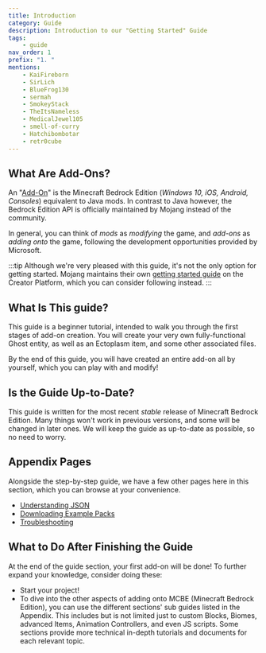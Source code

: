 ```yaml
---
title: Introduction
category: Guide
description: Introduction to our "Getting Started" Guide
tags:
    - guide
nav_order: 1
prefix: "1. "
mentions:
    - KaiFireborn
    - SirLich
    - BlueFrog130
    - sermah
    - SmokeyStack
    - TheItsNameless
    - MedicalJewel105
    - smell-of-curry
    - Hatchibombotar
    - retr0cube
---
```


## What Are Add-Ons?

An "[Add-On](https://learn.microsoft.com/en-us/minecraft/creator/?view=minecraft-bedrock-stable)" is the Minecraft Bedrock Edition (_Windows 10, iOS, Android, Consoles_) equivalent to Java mods. In contrast to Java however, the Bedrock Edition API is officially maintained by Mojang instead of the community.

In general, you can think of _mods_ as _modifying_ the game, and _add-ons_ as _adding onto_ the game, following the development opportunities provided by Microsoft.

:::tip
Although we're very pleased with this guide, it's not the only option for getting started. Mojang maintains their own [getting started guide](https://learn.microsoft.com/en-us/minecraft/creator/documents/gettingstarted?view=minecraft-bedrock-stable&tabs=Windows10) on the Creator Platform, which you can consider following instead.
:::

## What Is This guide?

This guide is a beginner tutorial, intended to walk you through the first stages of add-on creation. You will create your very own fully-functional Ghost entity, as well as an Ectoplasm item, and some other associated files.

By the end of this guide, you will have created an entire add-on all by yourself, which you can play with and modify!

## Is the Guide Up-to-Date?

This guide is written for the most recent _stable_ release of Minecraft Bedrock Edition. Many things won't work in previous versions, and some will be changed in later ones. We will keep the guide as up-to-date as possible, so no need to worry.

## Appendix Pages

Alongside the step-by-step guide, we have a few other pages here in this section, which you can browse at your convenience.

-   [Understanding JSON](/guide/understanding-json)
-   [Downloading Example Packs](/guide/download-packs)
-   [Troubleshooting](/guide/troubleshooting)

## What to Do After Finishing the Guide

At the end of the guide section, your first add-on will be done! To further expand your knowledge, consider doing these:

-   Start your project!
-   To dive into the other aspects of adding onto MCBE (Minecraft Bedrock Edition), you can use the different sections' sub guides listed in the Appendix. This includes but is not limited just to custom Blocks, Biomes, advanced Items, Animation Controllers, and even JS scripts. Some sections provide more technical in-depth tutorials and documents for each relevant topic.
